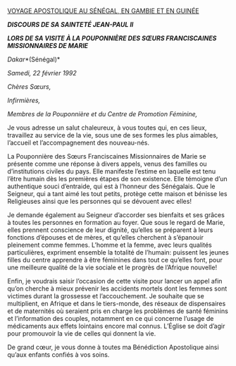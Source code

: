 [VOYAGE APOSTOLIQUE AU SÉNÉGAL, EN GAMBIE ET EN GUINÉE](/content/john-paul-ii/fr/travels/sub_index1992/trav_senegal.html)

***DISCOURS DE SA SAINTETÉ JEAN-PAUL II***

***LORS DE SA VISITE À LA POUPONNIÈRE DES SŒURS FRANCISCAINES MISSIONNAIRES DE MARIE***

*Dakar**(Sénégal)*

*Samedi, 22 février 1992*

*Chères Sœurs,*

*Infirmières,*

*Membres de la Pouponnière et du Centre de Promotion Féminine,*

Je vous adresse un salut chaleureux, à vous toutes qui, en ces lieux, travaillez au service de la vie, sous une de ses formes les plus aimables, l’accueil et l’accompagnement des nouveau-nés.

La Pouponnière des Sœurs Franciscaines Missionnaires de Marie se présente comme une réponse à divers appels, venus des familles ou d’institutions civiles du pays. Elle manifeste l’estime en laquelle est tenu l’être humain dès les premières étapes de son existence. Elle témoigne d’un authentique souci d’entraide, qui est à l’honneur des Sénégalais. Que le Seigneur, qui a tant aimé les tout petits, protège cette maison et bénisse les Religieuses ainsi que les personnes qui se dévouent avec elles!

Je demande également au Seigneur d’accorder ses bienfaits et ses grâces à toutes les personnes en formation au foyer. Que sous le regard de Marie, elles prennent conscience de leur dignité, qu’elles se préparent à leurs fonctions d’épouses et de mères, et qu’elles cherchent à s’épanouir pleinement comme femmes. L’homme et la femme, avec leurs qualités particulières, expriment ensemble la totalité de l’humain: puissent les jeunes filles du centre apprendre à être féminines dans tout ce qu’elles font, pour une meilleure qualité de la vie sociale et le progrès de l’Afrique nouvelle!

Enfin, je voudrais saisir l’occasion de cette visite pour lancer un appel afin qu’on cherche à mieux prévenir les accidents mortels dont les femmes sont victimes durant la grossesse et l’accouchement. Je souhaite que se multiplient, en Afrique et dans le tiers-monde, des réseaux de dispensaires et de maternités où seraient pris en charge les problèmes de santé féminins et l’information des couples, notamment en ce qui concerne l’usage de médicaments aux effets lointains encore mal connus. L’Église se doit d’agir pour promouvoir la vie de celles qui donnent la vie.

De grand cœur, je vous donne à toutes ma Bénédiction Apostolique ainsi qu’aux enfants confiés à vos soins.